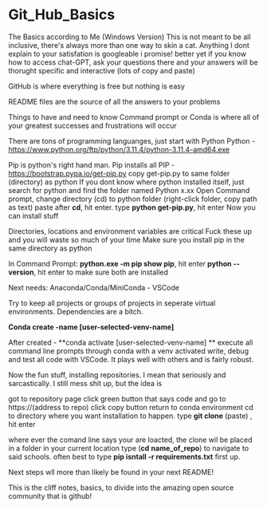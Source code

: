 # Git_Hub_Basics
The Basics according to Me (Windows Version)
This is not meant to be all inclusive, there's always more than one way to skin a cat.
Anything I dont explain to your satisfation is googleable i promise! better yet if you know how to access chat-GPT, ask your questions there and your answers will be thorught specific and interactive (lots of copy and paste)

GitHub is where everything is free but nothing is easy

README files are the source of all the answers to your problems

Things to have and need to know
Command prompt or Conda is where all of your greatest successes and frustrations will occur

There are tons of programming languanges, just start with Python
Python -  https://www.python.org/ftp/python/3.11.4/python-3.11.4-amd64.exe

Pip is python's right hand man.  Pip installs all
PIP - https://bootstrap.pypa.io/get-pip.py
copy get-pip.py to same folder (directory) as python 
If you dont know where python installed itself, just search for python and find the folder named Python x.xx
Open Command prompt, change directory (cd) to python folder (right-click folder, copy path as text) paste after **cd**, hit enter.
type **python get-pip.py**, hit enter
Now you can install stuff

Directories, locations and environment variables are critical
Fuck these up and you will waste so much of your time
Make sure you install pip in the same directory as python

In Command Prompt:
**python.exe -m pip show pip**, hit enter
**python --version**, hit enter
to make sure both are installed

Next needs:
Anaconda/Conda/MiniConda - 
VSCode 

Try to keep all projects or groups of projects in seperate virtual environments.  Dependencies are a bitch.

**Conda create -name [user-selected-venv-name]**

After created - **conda activate [user-selected-venv-name]
**
execute all command line prompts through conda with a venv activated
write, debug and test all code with VSCode.  It plays well with others and is fairly robust.

Now the fun stuff, installing repositories.
I mean that seriously and sarcastically.  I still mess shit up, but the idea is

got to repository page
click green button that says code and go to 
https://(address to repo)
click copy button
return to conda environment
cd to directory where you want installation to happen.
type **git clone** (paste) , hit enter

where ever the comand line says your are loacted, the clone wil be placed in a folder in your current location
type (**cd** **name_of_repo**) to navigate to said schools.
often best to type **pip isntall -r requirements.txt** first up.  

Next steps wll more than likely be found in your next README!

This is the cliff notes, basics, to divide into the amazing open source community that is github!
